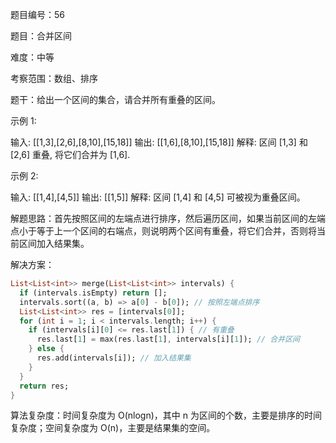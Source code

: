 题目编号：56

题目：合并区间

难度：中等

考察范围：数组、排序

题干：给出一个区间的集合，请合并所有重叠的区间。

示例 1:

输入: [[1,3],[2,6],[8,10],[15,18]]
输出: [[1,6],[8,10],[15,18]]
解释: 区间 [1,3] 和 [2,6] 重叠, 将它们合并为 [1,6].

示例 2:

输入: [[1,4],[4,5]]
输出: [[1,5]]
解释: 区间 [1,4] 和 [4,5] 可被视为重叠区间。

解题思路：首先按照区间的左端点进行排序，然后遍历区间，如果当前区间的左端点小于等于上一个区间的右端点，则说明两个区间有重叠，将它们合并，否则将当前区间加入结果集。

解决方案：

```dart
List<List<int>> merge(List<List<int>> intervals) {
  if (intervals.isEmpty) return [];
  intervals.sort((a, b) => a[0] - b[0]); // 按照左端点排序
  List<List<int>> res = [intervals[0]];
  for (int i = 1; i < intervals.length; i++) {
    if (intervals[i][0] <= res.last[1]) { // 有重叠
      res.last[1] = max(res.last[1], intervals[i][1]); // 合并区间
    } else {
      res.add(intervals[i]); // 加入结果集
    }
  }
  return res;
}
```

算法复杂度：时间复杂度为 O(nlogn)，其中 n 为区间的个数，主要是排序的时间复杂度；空间复杂度为 O(n)，主要是结果集的空间。